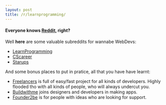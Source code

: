 ```yaml
---
layout: post
title: /r/learnprogramming/
---
```


#### Everyone knows [**Reddit**](www.reddit.com), right? 
Well **here** are some valuable subreddits for wannabe WebDevs:

  * [LearnProgramming](http://www.reddit.com/r/learnprogramming)
  * [CScareer](http://www.reddit.com/r/cscareerquestions)
  * [Starups](http://www.reddit.com/r/startups)

And some bonus places to put in pratice, all that you have have learnt:

  * [Freelancers](https://www.freelancer.com/) is full of easy/fast project for all kinds of developers. Highly flooded tho with all kinds of people, who will always undercut you.
  * [Buildwithme](http://builditwith.me/) joins designers and developers in making apps.
  * [Founder2be](http://www.founder2be.com/) is for people with ideas who are looking for support.
